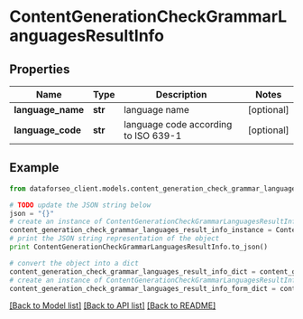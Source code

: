 # ContentGenerationCheckGrammarLanguagesResultInfo


## Properties

Name | Type | Description | Notes
------------ | ------------- | ------------- | -------------
**language_name** | **str** | language name | [optional] 
**language_code** | **str** | language code according to ISO 639-1 | [optional] 

## Example

```python
from dataforseo_client.models.content_generation_check_grammar_languages_result_info import ContentGenerationCheckGrammarLanguagesResultInfo

# TODO update the JSON string below
json = "{}"
# create an instance of ContentGenerationCheckGrammarLanguagesResultInfo from a JSON string
content_generation_check_grammar_languages_result_info_instance = ContentGenerationCheckGrammarLanguagesResultInfo.from_json(json)
# print the JSON string representation of the object
print ContentGenerationCheckGrammarLanguagesResultInfo.to_json()

# convert the object into a dict
content_generation_check_grammar_languages_result_info_dict = content_generation_check_grammar_languages_result_info_instance.to_dict()
# create an instance of ContentGenerationCheckGrammarLanguagesResultInfo from a dict
content_generation_check_grammar_languages_result_info_form_dict = content_generation_check_grammar_languages_result_info.from_dict(content_generation_check_grammar_languages_result_info_dict)
```
[[Back to Model list]](../README.md#documentation-for-models) [[Back to API list]](../README.md#documentation-for-api-endpoints) [[Back to README]](../README.md)


